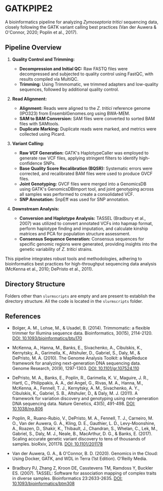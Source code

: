 # GATKPIPE2

A bioinformatics pipeline for analyzing *Zymoseptoria tritici* sequencing data, closely following the GATK variant calling best practices (Van der Auwera & O'Connor, 2020; Poplin et al., 2017). 

## Pipeline Overview

1. **Quality Control and Trimming:**
   - **Decompression and Initial QC:** Raw FASTQ files were decompressed and subjected to quality control using FastQC, with results compiled via MultiQC.
   - **Trimming:** Using Trimmomatic, we trimmed adapters and low-quality sequences, followed by additional quality control.

2. **Read Alignment:**
   - **Alignment:** Reads were aligned to the *Z. tritici* reference genome (IPO323) from EnsemblGenomes.org using BWA-MEM.
   - **SAM to BAM Conversion:** SAM files were converted to sorted BAM files with SAMtools.
   - **Duplicate Marking:** Duplicate reads were marked, and metrics were collected using Picard.

3. **Variant Calling:**
   - **Raw VCF Generation:** GATK's HaplotypeCaller was employed to generate raw VCF files, applying stringent filters to identify high-confidence SNPs.
   - **Base Quality Score Recalibration (BQSR):** Systematic errors were corrected, and recalibrated BAM files were used to produce GVCF files.
   - **Joint Genotyping:** GVCF files were merged into a GenomicsDB using GATK's GenomicsDBImport tool, and joint genotyping across all samples was performed to create a consolidated VCF.
   - **SNP Annotation:** SnpEff was used for SNP annotation.

4. **Downstream Analysis:**
   - **Conversion and Haplotype Analysis:** TASSEL (Bradbury et al., 2007) was utilized to convert annotated VCFs into hapmap format, perform haplotype finding and imputation, and calculate kinship matrices and PCA for population structure assessment.
   - **Consensus Sequence Generation:** Consensus sequences for specific genomic regions were generated, providing insights into the genetic variability of *Z. tritici* strains.

This pipeline integrates robust tools and methodologies, adhering to bioinformatics best practices for high-throughput sequencing data analysis (McKenna et al., 2010; DePristo et al., 2011).

## Directory Structure

Folders other than `slurmscripts` are empty and are present to establish the directory structure. All the code is located in the `slurmscripts` folder.

## References

- Bolger, A. M., Lohse, M., & Usadel, B. (2014). Trimmomatic: a flexible trimmer for Illumina sequence data. Bioinformatics, 30(15), 2114-2120. [DOI: 10.1093/bioinformatics/btu170](https://doi.org/10.1093/bioinformatics/btu170)

- McKenna, A., Hanna, M., Banks, E., Sivachenko, A., Cibulskis, K., Kernytsky, A., Garimella, K., Altshuler, D., Gabriel, S., Daly, M., & DePristo, M. A. (2010). The Genome Analysis Toolkit: a MapReduce framework for analyzing next-generation DNA sequencing data. Genome Research, 20(9), 1297-1303. [DOI: 10.1101/gr.107524.110](https://doi.org/10.1101/gr.107524.110)

- DePristo, M. A., Banks, E., Poplin, R., Garimella, K. V., Maguire, J. R., Hartl, C., Philippakis, A. A., del Angel, G., Rivas, M. A., Hanna, M., McKenna, A., Fennell, T. J., Kernytsky, A. M., Sivachenko, A. Y., Cibulskis, K., Gabriel, S. B., Altshuler, D., & Daly, M. J. (2011). A framework for variation discovery and genotyping using next-generation DNA sequencing data. Nature Genetics, 43(5), 491-498. [DOI: 10.1038/ng.806](https://doi.org/10.1038/ng.806)

- Poplin, R., Ruano-Rubio, V., DePristo, M. A., Fennell, T. J., Carneiro, M. O., Van der Auwera, G. A., Kling, D. E., Gauthier, L. D., Levy-Moonshine, A., Roazen, D., Shakir, K., Thibault, J., Chandran, S., Whelan, C., Lek, M., Gabriel, S., Daly, M. J., Neale, B., MacArthur, D. G., & Banks, E. (2017). Scaling accurate genetic variant discovery to tens of thousands of samples. bioRxiv, 201178. [DOI: 10.1101/201178](https://doi.org/10.1101/201178)

- Van der Auwera, G. A., & O'Connor, B. D. (2020). Genomics in the Cloud: Using Docker, GATK, and WDL in Terra (1st Edition). O'Reilly Media.

- Bradbury PJ, Zhang Z, Kroon DE, Casstevens TM, Ramdoss Y, Buckler ES. (2007). TASSEL: Software for association mapping of complex traits in diverse samples. Bioinformatics 23:2633-2635. [DOI: 10.1093/bioinformatics/btm308](https://doi.org/10.1093/bioinformatics/btm308)
